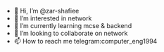 - 👋 Hi, I’m @zar-shafiee
- 👀 I’m interested in network
- 🌱 I’m currently learning mcse & backend
- 💞️ I’m looking to collaborate on network
- 📫 How to reach me telegram:computer_eng1994

<!---
zar-shafiee/zar-shafiee is a ✨ special ✨ repository because its `README.md` (this file) appears on your GitHub profile.
You can click the Preview link to take a look at your changes.
--->
